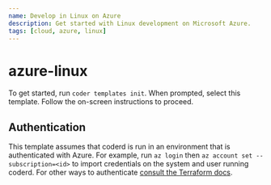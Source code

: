 ```yaml
---
name: Develop in Linux on Azure
description: Get started with Linux development on Microsoft Azure.
tags: [cloud, azure, linux]
---
```


# azure-linux

To get started, run `coder templates init`. When prompted, select this template.
Follow the on-screen instructions to proceed.

## Authentication

This template assumes that coderd is run in an environment that is authenticated
with Azure. For example, run `az login` then `az account set --subscription=<id>`
to import credentials on the system and user running coderd.  For other ways to
authenticate [consult the Terraform docs](https://registry.terraform.io/providers/hashicorp/azurerm/latest/docs#authenticating-to-azure).
